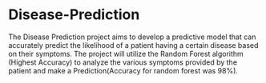 # Disease-Prediction
The Disease Prediction project aims to develop a predictive model that can accurately predict the likelihood of a patient having a certain disease based on their symptoms. The project will utilize the Random Forest algorithm (Highest Accuracy) to analyze the various symptoms provided by the patient and make a Prediction(Accuracy for random forest was 98%).
